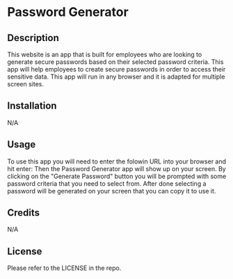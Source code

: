 # Password Generator

## Description

This website is an app that is built for employees who are looking to generate secure passwords based on their selected password criteria. This app will help employees to create secure passwords in order to access their sensitive data. This app will run in any browser and it is adapted for multiple screen sites.

## Installation

N/A

## Usage

To use this app you will need to enter the folowin URL into your browser and hit enter: 
Then the Password Generator app will show up on your screen. By clicking on the "Generate Password" button you will be prompted with some password criteria that you need to select from. After done selecting a password will be generated on your screen that you can copy it to use it.

## Credits

N/A

## License

Please refer to the LICENSE in the repo.
